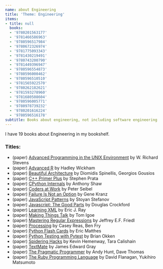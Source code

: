 ```yaml
---
name: about Engineering
title: 'Theme: Engineering'
items:
- title: null
  books:
  - '9780201563177'
  - '9781466586963'
  - '9780596517984'
  - '9780672326974'
  - '9781775093343'
  - '9781430219491'
  - '9780743200790'
  - '9781449396947'
  - '9780596554873'
  - '9780596000462'
  - '9780596510510'
  - '9781565922570'
  - '9780262182621'
  - '9781593278960'
  - '9781680508604'
  - '9780596005771'
  - '9780978739232'
  - '9780201616224'
  - '9780596516178'
subtitle: Books about engineering, not including software engineering
---
```

I have 19 books about Engineering in my bookshelf.

### Titles:
- (paper) [Advanced Programming in the UNIX Environment](/books/info/9780201563177) by W. Richard Stevens
- (paper) [Advanced R](/books/info/9781466586963) by Hadley Wickham
- (paper) [Beautiful Architecture](/books/info/9780596517984) by Diomidis Spinellis, Georgios Gousios
- (paper) [C++ Primer Plus](/books/info/9780672326974) by Stephen Prata
- (paper) [CPython Internals](/books/info/9781775093343) by Anthony Shaw
- (paper) [Coders at Work](/books/info/9781430219491) by Peter Seibel
- (paper) [Failure Is Not an Option](/books/info/9780743200790) by Gene Kranz
- (paper) [JavaScript Patterns](/books/info/9781449396947) by Stoyan Stefanov
- (paper) [Javascript: The Good Parts](/books/info/9780596554873) by Douglas Crockford
- (paper) [Learning XML](/books/info/9780596000462) by Eric J. Ray
- (paper) [Making Things Talk](/books/info/9780596510510) by Tom Igoe
- (paper) [Mastering Regular Expressions](/books/info/9781565922570) by Jeffrey E.F. Friedl
- (paper) [Processing](/books/info/9780262182621) by Casey Reas, Ben Fry
- (paper) [Python Flash Cards](/books/info/9781593278960) by Eric Matthes
- (paper) [Python Testing with Pytest](/books/info/9781680508604) by Brian Okken
- (paper) [Spidering Hacks](/books/info/9780596005771) by Kevin Hemenway, Tara Calishain
- (paper) [TextMate](/books/info/9780978739232) by James Edward Gray
- (paper) [The Pragmatic Programmer](/books/info/9780201616224) by Andy Hunt, Dave Thomas
- (paper) [The Ruby Programming Language](/books/info/9780596516178) by David Flanagan, Yukihiro Matsumoto
